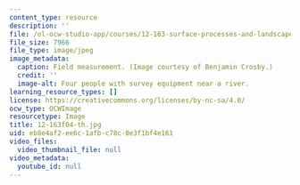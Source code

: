 ```yaml
---
content_type: resource
description: ''
file: /ol-ocw-studio-app/courses/12-163-surface-processes-and-landscape-evolution-fall-2004/eb8e4af2ee6c1afbc78c0e3f1bf4e161_12-163f04-th.jpg
file_size: 7966
file_type: image/jpeg
image_metadata:
  caption: Field measurement. (Image courtesy of Benjamin Crosby.)
  credit: ''
  image-alt: Four people with survey equipment near a river.
learning_resource_types: []
license: https://creativecommons.org/licenses/by-nc-sa/4.0/
ocw_type: OCWImage
resourcetype: Image
title: 12-163f04-th.jpg
uid: eb8e4af2-ee6c-1afb-c78c-0e3f1bf4e161
video_files:
  video_thumbnail_file: null
video_metadata:
  youtube_id: null
---
```

